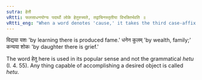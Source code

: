 ```yaml
---
sutra: हेतौ
vRtti: फलसाधनयोग्यः पदार्थो लोके हेतुरुच्यते, तद्वाचिनस्तृतीया विभक्तिर्भवति ॥
vRtti_eng: "When a word denotes 'cause,' it takes the third case-affix."
---
```

विद्यया यशः 'by learning there is produced fame.' धनेन कुलम् 'by wealth, family;' कन्यया शोकः 'by daughter there is grief.'

The word हेतु here is used in its popular sense and not the grammatical _hetu_ (I. 4. 55). Any  thing capable of accomplishing a desired object is called _hetu_.
